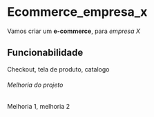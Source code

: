 # Ecommerce_empresa_x

Vamos criar um **e-commerce**, para *empresa X*


## Funcionabilidade

Checkout, tela de produto, catalogo


###### Melhoria do projeto

Melhoria 1, melhoria 2



